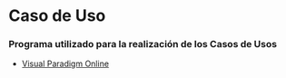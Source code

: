 # Caso de Uso







### Programa utilizado para la realización de los Casos de Usos
 - [Visual Paradigm Online](https://online.visual-paradigm.com/es/diagrams/solutions/free-use-case-diagram-tool/)  